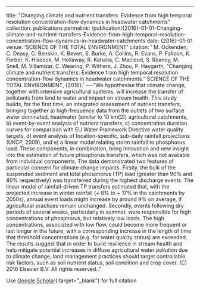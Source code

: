 ---
title: "Changing climate and nutrient transfers: Evidence from high temporal resolution concentration-flow dynamics in headwater catchments"
collection: publications
permalink: /publication/{2016}-01-01-Changing-climate-and-nutrient-transfers-Evidence-from-high-temporal-resolution-concentration-flow-dynamics-in-headwater-catchments
date: {2016}-01-01
venue: 'SCIENCE OF THE TOTAL ENVIRONMENT'
citation: ' M. Ockenden,  C. Deasy,  C. Benskin,  K. Beven,  S. Burke,  A. Collins,  R. Evans,  P. Falloon,  K. Forber,  K. Hiscock,  M. Hollaway,  R. Kahana,  C. Macleod,  S. Reaney,  M. Snell,  M. Villamizar,  C. Wearing,  P. Withers,  J. Zhou,  P. Haygarth, &quot;Changing climate and nutrient transfers: Evidence from high temporal resolution concentration-flow dynamics in headwater catchments.&quot; SCIENCE OF THE TOTAL ENVIRONMENT, {2016}.'
---"We hypothesise that climate change, together with intensive agricultural systems, will increase the transfer of pollutants from land to water and impact on stream health. This study builds, for the first time, an integrated assessment of nutrient transfers, bringing together a) high-frequency data from the outlets of two surface water dominated, headwater (similar to 10 km(2)) agricultural catchments, b) event-by-event analysis of nutrient transfers, c) concentration duration curves for comparison with EU Water Framework Directive water quality targets, d) event analysis of location-specific, sub-daily rainfall projections (UKCP, 2009), and e) a linear model relating storm rainfall to phosphorus load. These components, in combination, bring innovation and new insight into the estimation of future phosphorus transfers, which was not available from individual components. The data demonstrated two features of particular concern for climate change impacts. Firstly, the bulk of the suspended sediment and total phosphorus (TP) load (greater than 90% and 80% respectively) was transferred during the highest discharge events. The linear model of rainfall-driven TP transfers estimated that, with the projected increase in winter rainfall (+ 8% to + 17% in the catchments by 2050s), annual event loads might increase by around 9% on average, if agricultural practices remain unchanged. Secondly, events following dry periods of several weeks, particularly in summer, were responsible for high concentrations of phosphorus, but relatively low loads. The high concentrations, associated with low flow, could become more frequent or last longer in the future, with a corresponding increase in the length of time that threshold concentrations (e.g. for water quality status) are exceeded. The results suggest that in order to build resilience in stream health and help mitigate potential increases in diffuse agricultural water pollution due to climate change, land management practices should target controllable risk factors, such as soil nutrient status, soil condition and crop cover. (C) 2016 Elsevier B.V. All rights reserved.."

Use [Google Scholar](https://scholar.google.com/scholar?q=Changing+climate+and+nutrient+transfers:+Evidence+from+high+temporal+resolution+concentration+flow+dynamics+in+headwater+catchments){:target="_blank"} for full citation